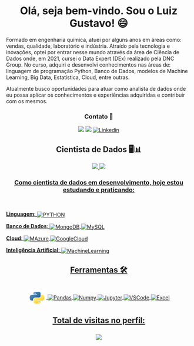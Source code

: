 <h1 align="center">Olá, seja bem-vindo. Sou o Luiz Gustavo! 😄</h1>
<p> Formado em engenharia química, atuei por alguns anos em áreas como: vendas, qualidade, laboratório e indústria. Atraído pela tecnologia e inovações, optei por entrar nesse mundo através da área de Ciência de Dados onde, em 2021, cursei o Data Expert (DEx) realizado pela DNC Group. No curso, adquiri e desenvolvi conhecimentos nas áreas de: linguagem de programação Python, Banco de Dados, modelos de Machine Learning, Big Data, Estatística, Cloud, entre outras.

Atualmente busco oportunidades para atuar como analista de dados onde eu possa aplicar os conhecimentos e experiências adquiridas e contribuir com os mesmos. 
</p>

<h3 align="center"> Contato 📲 </h3>
<div align="center">
        <a href = "mailto:lgustavocodogno@gmail.com"><img src="https://img.shields.io/badge/Gmail-D14836?style=for-the-badge&logo=gmail&logoColor=white" target="_blank"></a>            
        </a>
        <a href="mailto:gu_codogno@hotmail.com"><img src="https://img.shields.io/badge/Microsoft_Outlook-0078D4?style=for-the-badge&logo=microsoft-outlook&logoColor=white"target="_blank"></a>
        <a href="https://www.linkedin.com/in/luiz-gustavo-codogno-1715ab8b/" target="_blank">
            <img alt="Linkedin" src="https://img.shields.io/badge/LinkedIn-0077B5?style=for-the-badge&logo=linkedin&logoColor=white">
        </a>
</div>

<h2 align="center">
       Cientista de Dados 🖥️📊
    </h2>
    
<div align="center">
  <a href="https://github.com/rafaballerini">
  <img height="180em" src="https://github-readme-stats.vercel.app/api?username=LGCOdogno&show_icons=true&theme=dracula&include_all_commits=true&count_private=true"/>
  <img height="180em" src="https://github-readme-stats.vercel.app/api/top-langs/?username=LGCodogno&layout=compact&langs_count=7&theme=dracula">
</div>

<h3 align="center"> Como cientista de dados em desenvolvimento, hoje estou estudando e praticando: </h3>
<div style="display: inline_block" align="left"><br>
       
**Linguagem**: <img align="center" alt="PYTHON" height="30" width="105" src="https://img.shields.io/badge/Python-14354C?style=for-the-badge&logo=python&logoColor=white">

**Banco de Dados**: <img align="center" alt="MongoDB" height="30" width="105" src="https://img.shields.io/badge/MongoDB-4EA94B?style=for-the-badge&logo=mongodb&logoColor=white"> <img align="center" alt="MySQL" height="30" width="105" src="https://img.shields.io/badge/MySQL-005C84?style=for-the-badge&logo=mysql&logoColor=white">
       
**Cloud**: <img align="center" alt="MAzure" height="30" width="150" src="https://img.shields.io/badge/Microsoft_Azure-0089D6?style=for-the-badge&logo=microsoft-azure&logoColor=white"> <img align="center" alt="GoogleCloud" height="30" width="150" src="https://img.shields.io/badge/Google_Cloud-4285F4?style=for-the-badge&logo=google-cloud&logoColor=white"> 

**Inteligência Artificial**: <img align="center" alt="MachineLearning" height="30" src="https://img.shields.io/badge/machine_learning_models-0047b3?&style=for-the-badge&logo=marchine-learning&logoColor=white">
      </div>

<h2 align="center"> Ferramentas 🛠️ </h2>
<div style="display: inline_block" align="center"><br>
  <img align="center" alt="Python" height="40" width="50" src="https://raw.githubusercontent.com/devicons/devicon/master/icons/python/python-original.svg">
  <img align="center" alt="Pandas" height="40" width="50" src="https://cdn.jsdelivr.net/gh/devicons/devicon/icons/pandas/pandas-original-wordmark.svg">
  <img align="center" alt="Numpy" height="40" width="50" src="https://cdn.jsdelivr.net/gh/devicons/devicon/icons/numpy/numpy-original-wordmark.svg">          
  <img align="center" alt="Jupyter" height="40" width="50" src="https://cdn.jsdelivr.net/gh/devicons/devicon/icons/jupyter/jupyter-original-wordmark.svg">
  <img align="center" alt="VSCode" height="40" width="50" src="https://cdn.jsdelivr.net/gh/devicons/devicon/icons/vscode/vscode-original.svg">
  <img align="center" alt="Excel" height="40" width="190" src="https://img.shields.io/badge/Microsoft_Excel-217346?style=for-the-badge&logo=microsoft-excel&logoColor=white">
  
</div>

##
        
<h2><p align="center">Total de visitas no perfil:</p>
<p align="center">
    <img alingn="center" src="https://profile-counter.glitch.me/LGCodogno/count.svg"/>
</p>

<!--
**LGCodogno/LGCodogno** is a ✨ _special_ ✨ repository because its `README.md` (this file) appears on your GitHub profile.

Here are some ideas to get you started:

- 🔭 I’m currently working on ...
- 🌱 I’m currently learning ...
- 👯 I’m looking to collaborate on ...
- 🤔 I’m looking for help with ...
- 💬 Ask me about ...
- 📫 How to reach me: ...
- 😄 Pronouns: ...
- ⚡ Fun fact: ...
-->

